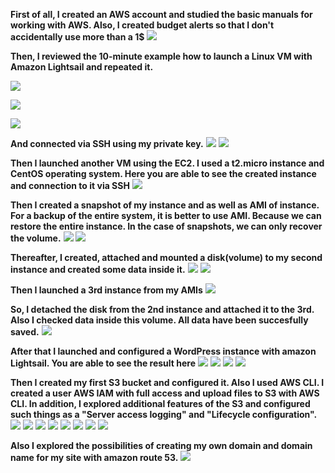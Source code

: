 **First of all, I created an AWS account and studied the basic manuals for working with AWS. Also, I created budget alerts so that I don't accidentally use more than a 1$**
![](https://github.com/AlexGurtoff/DevOps_online_Kyiv_2021Q3/blob/master/m2/task2.2/Budget_allerts.jpg)

**Then, I reviewed the 10-minute example how to launch a Linux VM with Amazon Lightsail and repeated it.**

![](https://github.com/AlexGurtoff/DevOps_online_Kyiv_2021Q3/blob/master/m2/task2.2/Create_an_instance.jpg)

![](https://github.com/AlexGurtoff/DevOps_online_Kyiv_2021Q3/blob/master/m2/task2.2/create_an_instance2.jpg)

![](https://github.com/AlexGurtoff/DevOps_online_Kyiv_2021Q3/blob/master/m2/task2.2/Connect_to_VM.jpg)

**And connected via SSH using my private key.**
![](https://github.com/AlexGurtoff/DevOps_online_Kyiv_2021Q3/blob/master/m2/task2.2/Connect_to_VM_via_MobaXterm.jpg)
![](https://github.com/AlexGurtoff/DevOps_online_Kyiv_2021Q3/blob/master/m2/task2.2/Connect_to_VM_via_MobaXterm2.jpg)

**Then I launched another VM using the EC2. I used a t2.micro instance and CentOS operating system. Here you are able to see the created instance and connection to it via SSH**
![](https://github.com/AlexGurtoff/DevOps_online_Kyiv_2021Q3/blob/master/m2/task2.2/CentOS_t2micro_created.jpg)

**Then I created a snapshot of my instance and as well as AMI of instance. For a backup of the entire system, it is better to use AMI. Because we can restore the entire instance. In the case of snapshots, we can only recover the volume.**
![](https://github.com/AlexGurtoff/DevOps_online_Kyiv_2021Q3/blob/master/m2/task2.2/Creating_a_snapshot.jpg)
![](https://github.com/AlexGurtoff/DevOps_online_Kyiv_2021Q3/blob/master/m2/task2.2/AMI_create.jpg)

**Thereafter, I created, attached and mounted a disk(volume) to my second instance and created some data inside it.**
![](https://github.com/AlexGurtoff/DevOps_online_Kyiv_2021Q3/blob/master/m2/task2.2/Disk_attach.jpg)
![](https://github.com/AlexGurtoff/DevOps_online_Kyiv_2021Q3/blob/master/m2/task2.2/Mount_disk_and_create_file.jpg)

**Then I launched a 3rd instance from my AMIs**
![](https://github.com/AlexGurtoff/DevOps_online_Kyiv_2021Q3/blob/master/m2/task2.2/Launch_instance_from_backup.jpg)

**So, I detached the disk from the 2nd instance and attached it to the 3rd. Also I checked data inside this volume. All data have been succesfully saved.**
![](https://github.com/AlexGurtoff/DevOps_online_Kyiv_2021Q3/blob/master/m2/task2.2/Disk_D_attached_to_3rd_instance.jpg)

**After that I launched and configured a WordPress instance with amazon Lightsail. You are able to see the result here**
![](https://github.com/AlexGurtoff/DevOps_online_Kyiv_2021Q3/blob/master/m2/task2.2/WordPress_installed.jpg)
![](https://github.com/AlexGurtoff/DevOps_online_Kyiv_2021Q3/blob/master/m2/task2.2/WP_Admin_panel.jpg)
![](https://github.com/AlexGurtoff/DevOps_online_Kyiv_2021Q3/blob/master/m2/task2.2/Created_and_attached_static_IP.jpg)
![](https://github.com/AlexGurtoff/DevOps_online_Kyiv_2021Q3/blob/master/m2/task2.2/DNS_Records_created.jpg)

**Then I created my first S3 bucket and configured it. Also I used AWS CLI. I created a user AWS IAM with full access and upload files to S3 with AWS CLI. In addition, I explored additional features of the S3 and configured such things as a "Server access logging" and "Lifecycle configuration".**
![](https://github.com/AlexGurtoff/DevOps_online_Kyiv_2021Q3/blob/master/m2/task2.2/S3_bucket_created.jpg)
![](https://github.com/AlexGurtoff/DevOps_online_Kyiv_2021Q3/blob/master/m2/task2.2/upload_successful.jpg)
![](https://github.com/AlexGurtoff/DevOps_online_Kyiv_2021Q3/blob/master/m2/task2.2/Create_User_and_User_Group.jpg)
![](https://github.com/AlexGurtoff/DevOps_online_Kyiv_2021Q3/blob/master/m2/task2.2/CLI_install_and_configure.jpg)
![](https://github.com/AlexGurtoff/DevOps_online_Kyiv_2021Q3/blob/master/m2/task2.2/created_bucker_and_uploaded_file_via_CLI.jpg)
![](https://github.com/AlexGurtoff/DevOps_online_Kyiv_2021Q3/blob/master/m2/task2.2/Lifecycle_S3_configuration.jpg)
![](https://github.com/AlexGurtoff/DevOps_online_Kyiv_2021Q3/blob/master/m2/task2.2/Logs_S3.jpg)
![](https://github.com/AlexGurtoff/DevOps_online_Kyiv_2021Q3/blob/master/m2/task2.2/Logs_S3_created.jpg)

**Also I explored the possibilities of creating my own domain and domain name for my site with amazon route 53.**
![](https://github.com/AlexGurtoff/DevOps_online_Kyiv_2021Q3/blob/master/m2/task2.2/Domain_registration.jpg)

